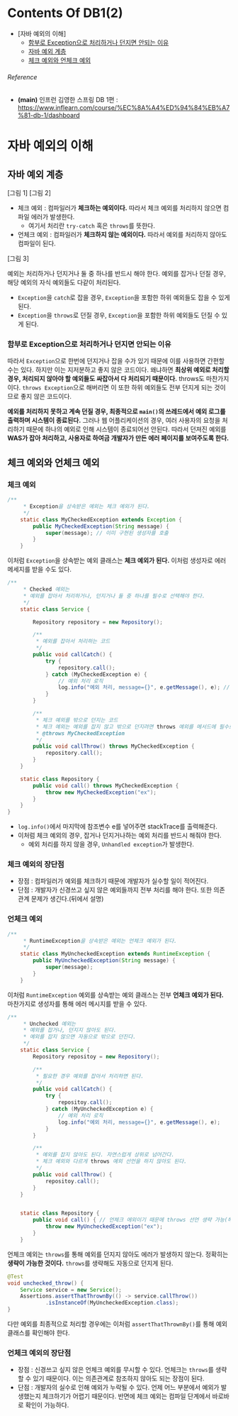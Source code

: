 # Contents Of DB1(2)
- [자바 예외의 이해]
  - [함부로 Exception으로 처리하거나 던지면 안되는 이유](#함부로-exception으로-처리하거나-던지면-안되는-이유) 
  - [자바 예외 계층](#자바-예외-계층)
  - [체크 예외와 언체크 예외](#체크-예외와-언체크-예외)






###### Reference
- **(main)** 인프런 김영한 스프링 DB 1편 : https://www.inflearn.com/course/%EC%8A%A4%ED%94%84%EB%A7%81-db-1/dashboard





# 자바 예외의 이해

## 자바 예외 계층
[그림 1]
[그림 2]

- 체크 예외 : 컴파일러가 **체크하는 예외이다.** 따라서 체크 예외를 처리하지 않으면 컴파일 에러가 발생한다.
    - 여기서 처리란 `try-catch` 혹은 `throws`를 뜻한다.
- 언체크 예외 : 컴파일러가 **체크하지 않는 예외이다.** 따라서 예외를 처리하지 않아도 컴파일이 된다.

[그림 3]

예외는 처리하거나 던지거나 둘 중 하나를 반드시 해야 한다. 예외를 잡거나 던질 경우, 해당 예외의 자식 예외들도 다같이 처리된다.
- `Exception`을 `catch`로 잡을 경우, `Exception`을 포함한 하위 예외들도 잡을 수 있게 된다.
- `Exception`을 `throws`로 던질 경우, `Exception`을 포함한 하위 예외들도 던질 수 있게 된다.

### 함부로 Exception으로 처리하거나 던지면 안되는 이유
따라서 `Exception`으로 한번에 던지거나 잡을 수가 있기 때문에 이를 사용하면 간편할 수는 있다. 하지만 이는 지저분하고 좋지 않은 코드이다.
왜냐하면 **최상위 예외로 처리할 경우, 처리되지 않아야 할 예외들도 싸잡아서 다 처리되기 때문이다.** throws도 마찬가지이다. `throws Exception`으로 해버리면
이 또한 하위 예외들도 전부 던지게 되는 것이므로 좋지 않은 코드이다. 

**예외를 처리하지 못하고 계속 던질 경우, 최종적으로 `main()`의 쓰레드에서 예외 로그를 출력하며 시스템이 종료된다.**
그러나 웹 어플리케이션의 경우, 여러 사용자의 요청을 처리하기 때문에 하나의 예외로 인해 시스템이 종료되어선 안된다.
따라서 던져진 예외를 **WAS가 잡아 처리하고, 사용자로 하여금 개발자가 만든 에러 페이지를 보여주도록 한다.**

## 체크 예외와 언체크 예외
### 체크 예외
```java
/**
     * Exception을 상속받은 예외는 체크 예외가 된다.
     */
    static class MyCheckedException extends Exception {
        public MyCheckedException(String message) {
            super(message); // 이미 구현된 생성자를 호출
        }
    }
```
이처럼 `Exception`을 상속받는 예외 클래스는 **체크 예외가 된다.** 이처럼 생성자로 에러 메세지를 받을 수도 있다.

```java
/**
     * Checked 예외는
     * 예외를 잡아서 처리하거나, 던지거나 둘 중 하나를 필수로 선택해야 한다.
     */
    static class Service {

        Repository repository = new Repository();

        /**
         * 예외를 잡아서 처리하는 코드
         */
        public void callCatch() {
            try {
                repository.call();
            } catch (MyCheckedException e) {
                // 예외 처리 로직
                log.info("예외 처리, message={}", e.getMessage(), e); // log.info 마지막에 예외 참조변수를 넣으면 stackTrace를 출력해준다.
            }
        }

        /**
         * 체크 예외를 밖으로 던지는 코드
         * 체크 예외는 예외를 잡지 않고 밖으로 던지려면 throws 예외를 메서드에 필수로 선언해야 한다.
         * @throws MyCheckedException
         */
        public void callThrow() throws MyCheckedException {
            repository.call();
        }
    }

    static class Repository {
        public void call() throws MyCheckedException {
            throw new MyCheckedException("ex");
        }
    }
}
```
- `log.info()`에서 마지막에 참조변수 e를 넣어주면 stackTrace를 출력해준다.
- 이처럼 체크 예외의 경우, 잡거나 던지거나하는 예외 처리를 반드시 해줘야 한다.
  - 예외 처리를 하지 않을 경우, `Unhandled exception`가 발생한다.

### 체크 예외의 장단점
- 장점 : 컴파일러가 예외를 체크하기 때문에 개발자가 실수할 일이 적어진다.
- 단점 : 개발자가 신경쓰고 싶지 않은 예외들까지 전부 처리를 해야 한다. 또한 의존관계 문제가 생긴다.(뒤에서 설명)

### 언체크 예외
```java
/**
     * RuntimeException을 상속받은 예외는 언체크 예외가 된다.
     */
    static class MyUncheckedException extends RuntimeException {
        public MyUncheckedException(String message) {
            super(message);
        }
    }
```
이처럼 `RuntimeException` 예외를 상속받는 예외 클래스는 전부 **언체크 예외가 된다.** 마찬가지로 생성자를 통해 에러 메시지를 받을 수 있다.

```java
/**
     * Unchecked 예외는
     * 예외를 잡거나, 던지지 않아도 된다.
     * 예외를 잡지 않으면 자동으로 밖으로 던진다.
     */
    static class Service {
        Repository repositoy = new Repository();

        /**
         * 필요한 경우 예외를 잡아서 처리하면 된다.
         */
        public void callCatch() {
            try {
                repositoy.call();
            } catch (MyUncheckedException e) {
                // 예외 처리 로직
                log.info("예외 처리, message={}", e.getMessage(), e);
            }
        }

        /**
         * 예외를 잡지 않아도 된다. 자연스럽게 상위로 넘어간다.
         * 체크 예외와 다르게 throws 예외 선언을 하지 않아도 된다.
         */
        public void callThrow() {
            repositoy.call();
        }
    }


    static class Repository {
        public void call() { // 언체크 에외이기 때문에 throws 선언 생략 가능(해도 상관은 없다.)
            throw new MyUncheckedException("ex");
        }
    }
```
언체크 예외는 `throws`를 통해 예외를 던지지 않아도 에러가 발생하지 않는다. 정확히는 **생략이 가능한 것이다.** `throws`를 생략해도
자동으로 던지게 된다. 

```java
@Test
void unchecked_throw() {
    Service service = new Service();
    Assertions.assertThatThrownBy(() -> service.callThrow())
            .isInstanceOf(MyUncheckedException.class);
}
```
다만 예외를 최종적으로 처리할 경우에는 이처럼 `assertThatThrownBy()`를 통해 예외 클래스를 확인해야 한다.

### 언체크 예외의 장단점
- 장점 : 신경쓰고 싶지 않은 언체크 예외를 무시할 수 있다. 언체크는 `throws`를 생략할 수 있기 때문이다. 이는 의존관계로 참조하지 않아도 되는 장점이 된다.
- 단점 : 개발자의 실수로 인해 예외가 누락될 수 있다. 언제 어느 부분에서 예외가 발생했는지 체크하기가 어렵기 때문이다. 반면에 체크 예외는 컴파일 단계에서
바로바로 확인이 가능하다.

